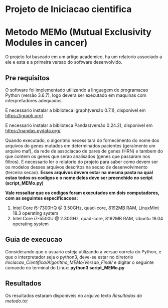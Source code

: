 # Projeto de Iniciacao cientifica 
# Metodo MEMo (Mutual Exclusivity Modules in cancer) 

O projeto foi baseado em um artigo academico, ha um relatorio associado a ele e esta e a primeira versao do software desenvolvido.

##  Pre requisitos 
O software foi implementado utilizando a linguagem de programacao Python (versão 3.6.7), logo devera ser executado em maquinas com interpretadores adequados.

E necessario instalar a biblioteca igraph(versão 0.7.1), disponivel em https://igraph.org/

E necessario instalar a biblioteca Pandas(versão 0.24.2), disponivel em https://pandas.pydata.org/

Quando executado, o algoritmo necessitara do fornecimento do nome dos arquivos do genes mutados em determinados pacientes (geralmente um arquivo maf), da rede de associacao de pares de genes (HRN) e tambem do que contem os genes que serao analisados (genes que passaram nos filtros). E necessario ler o relatorio do projeto para saber como devem ser os modelos desses arquivos descritos na secao de desenvolvimento (terceira secao). **Esses arquivos devem estar na mesma pasta na qual estao todos os codigos e o nome deles deve ser preenchido no script (script_MEMo.py)**

**Vale ressaltar que os codigos foram executados em dois computadores, com as seguintes especificacoes:**
1. Intel Core i5-7300HQ @ 3.50GHz, quad-core, 8192MB RAM, LinuxMint 18.3 operating system
2. Intel Core i7-5500U @ 2.30GHz, quad-core, 8192MB RAM, Ubuntu 18.04 operating system

## Guia de execucao
Considerando que o usuario esteja utilizando a versao correta do Python, e que o interpretador seja o python3, deve-se estar no diretorio *Iniciacao_Cientifica/Algoritmo_MEMo/Versao_Final/* e digitar o seguinte comando no terminal do Linux:
**python3 script_MEMo.py**

## Resultados
Os resultados estaram disponiveis no arquivo texto *Resultados do metodo.txt*

